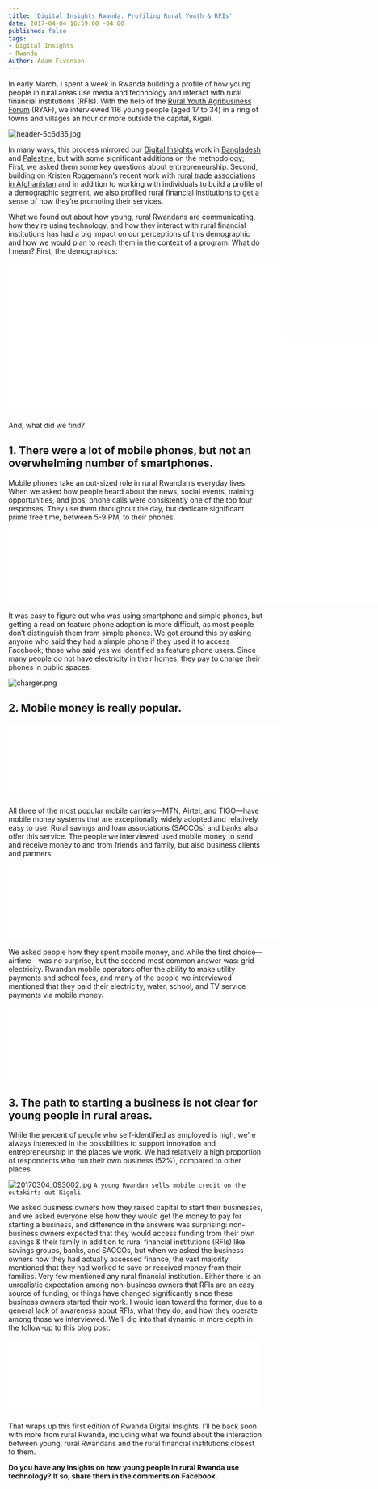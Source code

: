 ```yaml
---
title: 'Digital Insights Rwanda: Profiling Rural Youth & RFIs'
date: 2017-04-04 16:59:00 -04:00
published: false
tags:
- Digital Insights
- Rwanda
Author: Adam Fivenson
---
```


In early March, I spent a week in Rwanda building a profile of how young people in rural areas use media and technology and interact with rural financial institutions (RFIs). With the help of the [Rural Youth Agribusiness Forum]( https://www.facebook.com/RYAF2016/) (RYAF), we interviewed 116 young people (aged 17 to 34) in a ring of towns and villages an hour or more outside the capital, Kigali.
 
![header-5c6d35.jpg](/uploads/header-5c6d35.jpg)

In many ways, this process mirrored our [Digital Insights](https://dai-global-digital.com/tags/?tag=digital-insights) work in [Bangladesh](https://dai-global-digital.com/digital-insights-bangladesh-how-urban-youth-stay-connected.html) and [Palestine](https://dai-global-digital.com/consumer-insights-palestine-e-governance-readiness.html), but with some significant additions on the methodology; First, we asked them some key questions about entrepreneurship. Second, building on Kristen Roggemann’s recent work with [rural trade associations in Afghanistan](https://dai-global-digital.com/ecosystem-insights-afghanistan.html) and in addition to working with individuals to build a profile of a demographic segment, we also profiled rural financial institutions to get a sense of how they’re promoting their services.

What we found out about how young, rural Rwandans are communicating, how they’re using technology, and how they interact with rural financial institutions has had a big impact on our perceptions of this demographic and how we would plan to reach them in the context of a program. What do I mean? First, the demographics: 

<iframe allowfullscreen src="//e.infogr.am/demo-653176855653?src=embed" title="Demo" width="550" height="" scrolling="no" frameborder="0" style="border:none;"></iframe>

<iframe allowfullscreen src="//e.infogr.am/work_rwanda-79471?src=embed" title="Occupation 1" width="900" height="" scrolling="no" frameborder="0" style="border:none;"></iframe>

And, what did we find?

## 1. There were a lot of mobile phones, but not an overwhelming number of smartphones.

Mobile phones take an out-sized role in rural Rwandan’s everyday lives. When we asked how people heard about the news, social events, training opportunities, and jobs, phone calls were consistently one of the top four responses. They use them throughout the day, but dedicate significant prime free time, between 5-9 PM, to their phones. 

<iframe allowfullscreen src="//e.infogr.am/phone_info-676983?src=embed" title="Phone info" width="900" height="" scrolling="no" frameborder="0" style="border:none;"></iframe>

It was easy to figure out who was using smartphone and simple phones, but getting a read on feature phone adoption is more difficult, as most people don’t distinguish them from simple phones. We got around this by asking anyone who said they had a simple phone if they used it to access Facebook; those who said yes we identified as feature phone users. 
Since many people do not have electricity in their homes, they pay to charge their phones in public spaces. 

![charger.png](/uploads/charger.png)

## 2. Mobile money is really popular.

<iframe allowfullscreen src="//e.infogr.am/mobile_money-3979?src=embed" title="Mobile money" width="550" height="" scrolling="no" frameborder="0" style="border:none;"></iframe>

All three of the most popular mobile carriers—MTN, Airtel, and TIGO—have mobile money systems that are exceptionally widely adopted and relatively easy to use. Rural savings and loan associations (SACCOs) and banks also offer this service. The people we interviewed used mobile money to send and receive money to and from friends and family, but also business clients and partners. 

<iframe allowfullscreen src="//e.infogr.am/mobile_money_2-07?src=embed" title="Mobile money 2" width="550" height="" scrolling="no" frameborder="0" style="border:none;"></iframe>

We asked people how they spent mobile money, and while the first choice—airtime—was no surprise, but the second most common answer was: grid electricity. Rwandan mobile operators offer the ability to make utility payments and school fees, and many of the people we interviewed mentioned that they paid their electricity, water, school, and TV service payments via mobile money. 

<iframe allowfullscreen src="//e.infogr.am/mobile_money_for_what?src=embed" title="Mobile money for what?" width="900" height="" scrolling="no" frameborder="0" style="border:none;"></iframe>

## 3. The path to starting a business is not clear for young people in rural areas.

While the percent of people who self-identified as employed is high, we’re always interested in the possibilities to support innovation and entrepreneurship in the places we work. We had relatively a high proportion of respondents who run their own business (52%), compared to other places. 

![20170304_093002.jpg](/uploads/20170304_093002.jpg)
`A young Rwandan sells mobile credit on the outskirts out Kigali`

We asked business owners how they raised capital to start their businesses, and we asked everyone else how they would get the money to pay for starting a business, and difference in the answers was surprising: non-business owners expected that they would access funding from their own savings & their family in addition to rural financial institutions (RFIs) like savings groups, banks, and SACCOs, but when we asked the business owners how they had actually accessed finance, the vast majority mentioned that they had worked to save or received money from their families. Very few mentioned any rural financial institution. Either there is an unrealistic expectation among non-business owners that RFIs are an easy source of funding, or things have changed significantly since these business owners started their work. I would lean toward the former, due to a general lack of awareness about RFIs, what they do, and how they operate among those we interviewed. We'll dig into that dynamic in more depth in the follow-up to this blog post. 

<iframe allowfullscreen src="//e.infogr.am/finance-449936630?src=embed" title="finance" width="500" height="" scrolling="no" frameborder="0" style="border:none;"></iframe>

That wraps up this first edition of Rwanda Digital Insights. I’ll be back soon with more from rural Rwanda, including what we found about the interaction between young, rural Rwandans and the rural financial institutions closest to them. 

**Do you have any insights on how young people in rural Rwanda use technology? If so, share them in the comments on Facebook.**